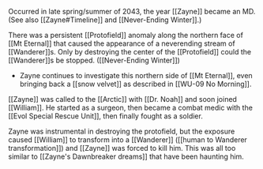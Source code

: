 Occurred in late spring/summer of 2043, the year [[Zayne]] became an MD. (See also [[Zayne#Timeline]] and [[Never-Ending Winter]].)

There was a persistent [[Protofield]] anomaly along the northern face of [[Mt Eternal]] that caused the appearance of a neverending stream of [[Wanderer]]s. Only by destroying the center of the [[Protofield]] could the [[Wanderer]]s be stopped. ([[Never-Ending Winter]])
* Zayne continues to investigate this northern side of [[Mt Eternal]], even bringing back a [[snow velvet]] as described in [[WU-09 No Morning]].

[[Zayne]] was called to the [[Arctic]] with [[Dr. Noah]] and soon joined [[William]]. He started as a surgeon, then became a combat medic with the [[Evol Special Rescue Unit]], then finally fought as a soldier.

Zayne was instrumental in destroying the protofield, but the exposure caused [[William]] to transform into a [[Wanderer]] ([[human to Wanderer transformation]]) and [[Zayne]] was forced to kill him. This was all too similar to [[Zayne's Dawnbreaker dreams]] that have been haunting him.